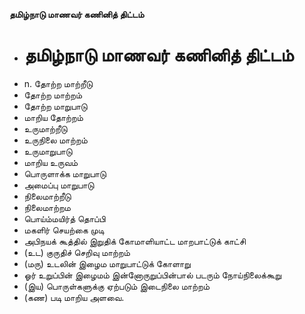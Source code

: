 **தமிழ்நாடு மாணவர் கணினித் திட்டம்**
- # தமிழ்நாடு மாணவர் கணினித் திட்டம்
- n. தோற்ற மாற்றீடு
- தோற்ற மாற்றம்
- தோற்ற மாறுபாடு
- மாறிய தோற்றம்
- உருமாற்றீடு
- உருநிலை மாற்றம்
- உருமாறுபாடு
- மாறிய உருவம்
- பொருளாக்க மாறுபாடு
- அமைப்பு மாறுபாடு
- நிலைமாற்றீடு
- நிலைமாற்றம
- பொய்ம்மயிர்த் தொப்பி
- மகளிர் செயற்கை முடி
- அபிநயக் கூத்தில் இறுதிக் கோமாளியாட்ட மாறபாட்டுக் காட்சி
- (உட) குருதிச் செறிவு மாற்றம்
- (மரு) உடலின் இழைம மாறுபாட்டுக் கோளாறு
- ஓர் உறுப்பின் இழைமம் இன்னோருறுப்பின்பால் படரும் நோய்நிலைக்கூறு
- (இய) பொருள்களுக்கு ஏற்படும் இடைநிலை மாற்றம்
- (கண) படி மாறிய அளவை.

